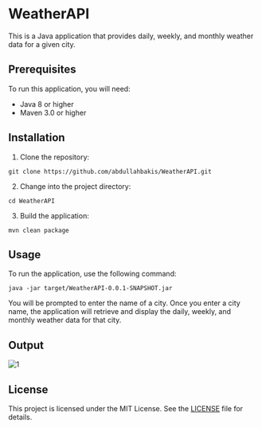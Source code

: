 # WeatherAPI
This is a Java application that provides daily, weekly, and monthly weather data for a given city.

## Prerequisites
To run this application, you will need:

* Java 8 or higher
* Maven 3.0 or higher
## Installation
1. Clone the repository:
```
git clone https://github.com/abdullahbakis/WeatherAPI.git
```

2. Change into the project directory:
```
cd WeatherAPI
```

3. Build the application:
```
mvn clean package
```

## Usage
To run the application, use the following command:

```
java -jar target/WeatherAPI-0.0.1-SNAPSHOT.jar
```

You will be prompted to enter the name of a city. Once you enter a city name, the application will retrieve and display the daily, weekly, and monthly weather data for that city.

## Output
![1](https://user-images.githubusercontent.com/99887425/220771806-dea2635a-1661-4179-b77a-df8a116e508b.jpg)

## License
This project is licensed under the MIT License. See the [LICENSE]() file for details.
